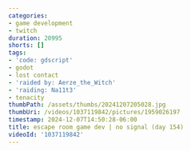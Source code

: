 ```yaml
---
categories:
- game development
- twitch
duration: 20995
shorts: []
tags:
- 'code: gdscript'
- godot
- lost contact
- 'raided by: Aerze_the_Witch'
- 'raiding: Na11t3'
- tenacity
thumbPath: /assets/thumbs/20241207205028.jpg
thumbUri: /videos/1037119842/pictures/1959026197
timestamp: 2024-12-07T14:50:28-06:00
title: escape room game dev | no signal (day 154)
videoId: '1037119842'
---
```

